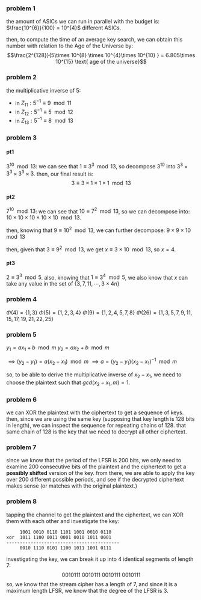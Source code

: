 ### problem 1
the amount of ASICs we can run in parallel with the budget is: $\frac{10^{6}}{100} = 10^{4}$ different ASICs.

then, to compute the time of an average key search, we can obtain this number with relation to the Age of the Universe by:
$$\frac{2^{128}}{5\times 10^{8} \times 10^{4}\times 10^{10} } = 6.805\times 10^{15} \text{ age of the universe}$$
### problem 2
the multiplicative inverse of 5:
- in $Z_{11}: 5^{-1}\equiv 9 \mod 11$
- in $Z_{12}: 5^{-1}\equiv 5 \mod12$
- in $Z_{13}: 5^{-1}\equiv 8 \mod 13$
### problem 3
#### pt1
$3^{10} \mod 13$: we can see that $1\equiv 3^{3}\mod 13$, so decompose $3^{10}$ into $3^{3}\times 3^{3}\times 3^{3}\times 3$. then, our final result is:
$$3\equiv 3 \times 1\times 1\times 1 \mod 13$$
#### pt2
$7^{10} \mod 13$: we can see that $10\equiv 7^{2}\mod 13$, so we can decompose into: $10\times10\times10\times10\times10\mod 13$.

then, knowing that $9\equiv10^{2} \mod 13$, we can further decompose: $9\times 9 \times 10 \mod 13$

then, given that $3\equiv 9^{2} \mod 13$, we get $x\equiv 3 \times 10 \mod 13$, so $x =4$.

#### pt3
$2 \equiv 3^{3}\mod 5$. 
also, knowing that $1\equiv 3^{4} \mod 5$, we also know that $x$ can take any value in the set of $\{3, 7, 11, \cdots, 3\times 4n \}$

### problem 4
$\Phi(4) = \{ 1, 3 \}$
$\Phi(5) = \{ 1, 2, 3,4 \}$
$\Phi(9) = \{ 1, 2, 4, 5, 7, 8 \}$
$\Phi(26) = \{ 1, 3, 5, 7, 9, 11, 15, 17, 19, 21, 22, 25 \}$
### problem 5
$y_{1}=ax_{1}+b \mod m$
$y_{2}=ax_{2}+b \mod m$

$\implies(y_{2} -y_{1})=a(x_{2}-x_{1}) \mod m$
$\implies a=(y_{2} -y_{1})(x_{2}-x_{1})^{-1} \mod m$

so, to be able to derive the multiplicative inverse of $x_{2}-x_{1}$, we need to choose the plaintext such that $gcd(x_{2}-x_{1}, m) = 1$.
### problem 6
we can XOR the plaintext with the ciphertext to get a sequence of keys. then, since we are using the same key (supposing that key length is 128 bits in length), we can inspect the sequence for repeating chains of 128. that same chain of 128 is the key that we need to decrypt all other ciphertext.
### problem 7
since we know that the period of the LFSR is 200 bits, we only need to examine 200 consecutive bits of the plaintext and the ciphertext to get a **possibly shifted** version of the key. from there, we are able to apply the key over 200 different possible periods, and see if the decrypted ciphertext makes sense (or matches with the original plaintext.)

### problem 8
tapping the channel to get the plaintext and the ciphertext, we can XOR them with each other and investigate the key:

```
     1001 0010 0110 1101 1001 0010 0110
xor  1011 1100 0011 0001 0010 1011 0001
------------------------------------------
     0010 1110 0101 1100 1011 1001 0111
```

investigating the key, we can break it up into 4 identical segments of length 7:
$$0010111\ 0010111\ 0010111\ 0010111$$
so, we know that the stream cipher has a length of 7, and since it is a maximum length LFSR, we know that the degree of the LFSR is 3. 